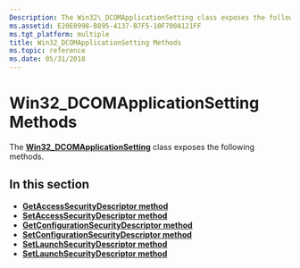 ```yaml
---
Description: The Win32\_DCOMApplicationSetting class exposes the following methods.
ms.assetid: E20E0998-B895-4137-B7F5-10F700A121FF
ms.tgt_platform: multiple
title: Win32_DCOMApplicationSetting Methods
ms.topic: reference
ms.date: 05/31/2018
---
```


# Win32\_DCOMApplicationSetting Methods

The [**Win32\_DCOMApplicationSetting**](win32-dcomapplicationsetting.md) class exposes the following methods.

## In this section

-   [**GetAccessSecurityDescriptor method**](getaccesssecuritydescriptor-method-in-class-win32-dcomapplicationsetting.md)
-   [**SetAccessSecurityDescriptor method**](setaccesssecuritydescriptor-method-in-class-win32-dcomapplicationsetting.md)
-   [**GetConfigurationSecurityDescriptor method**](getconfigurationsecuritydescriptor-method-in-class-win32-dcomapplicationsetting.md)
-   [**SetConfigurationSecurityDescriptor method**](setconfigurationsecuritydescriptor-method-in-class-win32-dcomapplicationsetting.md)
-   [**SetLaunchSecurityDescriptor method**](getlaunchsecuritydescriptor-in-class-win32-dcomapplicationsetting.md)
-   [**SetLaunchSecurityDescriptor method**](setlaunchsecuritydescriptor-method-in-class-win32-dcomapplicationsetting.md)

 

 



